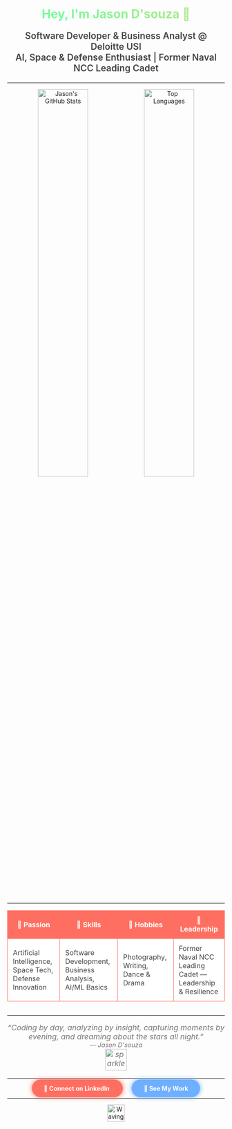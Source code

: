 <!-- ===== HEADER with gradient animated text ===== -->
<h1 align="center">
  <span style="background: linear-gradient(270deg, #ff6f61, #6fafff, #ffcb6f, #6fff9e);
               background-size: 800% 800%;
               -webkit-background-clip: text;
               -webkit-text-fill-color: transparent;
               animation: gradientAnimation 12s ease infinite;">
    Hey, I'm Jason D'souza 👋
  </span>
</h1>

<style>
@keyframes gradientAnimation {
  0% {background-position:0% 50%;}
  50% {background-position:100% 50%;}
  100% {background-position:0% 50%;}
}
</style>

<p align="center" style="font-size: 1.3rem; font-weight: 600; color: #444;">
  Software Developer & Business Analyst @ Deloitte USI  
  <br />
  AI, Space & Defense Enthusiast | Former Naval NCC Leading Cadet
</p>

---

<!-- ===== Live GitHub Stats ===== -->
<p align="center">
  <img src="https://github-readme-stats.vercel.app/api?username=JasonDsouzaofficial&theme=radical&show_icons=true&count_private=true" alt="Jason's GitHub Stats" width="48%" />
  <img src="https://github-readme-stats.vercel.app/api/top-langs/?username=JasonDsouzaofficial&theme=radical&layout=compact" alt="Top Languages" width="48%" />
</p>

---

<!-- ===== Profile highlights in a colorful table ===== -->
<table align="center" style="max-width:700px; width:100%; border-collapse: collapse; margin-bottom: 2rem;">
  <tr style="background:#ff6f61; color:white; font-weight:700;">
    <th style="padding:12px; border:1px solid #ff6f61;">🚀 Passion</th>
    <th style="padding:12px; border:1px solid #ff6f61;">🎯 Skills</th>
    <th style="padding:12px; border:1px solid #ff6f61;">🎨 Hobbies</th>
    <th style="padding:12px; border:1px solid #ff6f61;">🏅 Leadership</th>
  </tr>
  <tr style="background:#fff; color:#444;">
    <td style="padding:12px; border:1px solid #ff6f61;">Artificial Intelligence, Space Tech, Defense Innovation</td>
    <td style="padding:12px; border:1px solid #ff6f61;">Software Development, Business Analysis, AI/ML Basics</td>
    <td style="padding:12px; border:1px solid #ff6f61;">Photography, Writing, Dance & Drama</td>
    <td style="padding:12px; border:1px solid #ff6f61;">Former Naval NCC Leading Cadet — Leadership & Resilience</td>
  </tr>
</table>

---

<!-- ===== Fun Tagline with sparkle animation GIF ===== -->
<p align="center" style="font-style: italic; font-size: 1.1rem; color:#777;">
  “Coding by day, analyzing by insight, capturing moments by evening, and dreaming about the stars all night.”  
  <br />
  <sub>— Jason D'souza</sub>
  <br />
  <img src="https://media.giphy.com/media/l0MYt5jPR6QX5pnqM/giphy.gif" alt="sparkles" width="50" />
</p>

---

<!-- ===== Call to Action Buttons ===== -->
<p align="center">
  <a href="https://www.linkedin.com/in/jason-d-b8029020b/" target="_blank" style="padding:12px 28px; margin: 0 10px; background: #ff6f61; color: #fff; border-radius: 30px; font-weight: 700; text-decoration: none; box-shadow: 0 0 12px #ff6f61;">
    🔗 Connect on LinkedIn
  </a>
  <a href="#projects" style="padding:12px 28px; margin: 0 10px; background: #6fafff; color: #fff; border-radius: 30px; font-weight: 700; text-decoration: none; box-shadow: 0 0 12px #6fafff;">
    💼 See My Work
  </a>
</p>

---

<!-- ===== Footer with animated waving hand emoji GIF ===== -->
<p align="center">
  <img src="https://media.giphy.com/media/hvRJCLFzcasrR4ia7z/giphy.gif" alt="Waving Hand" width="40" />
</p>
